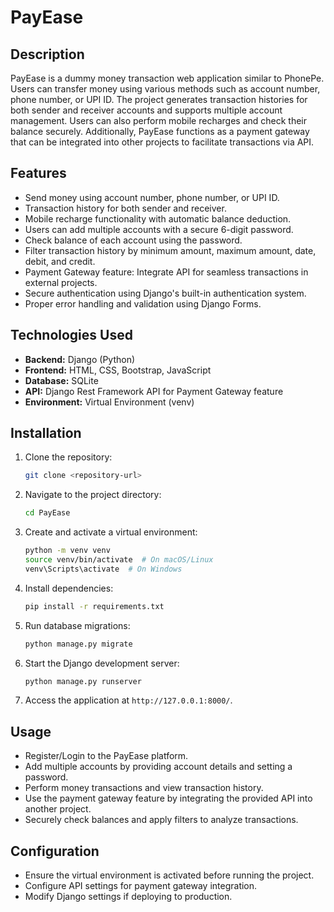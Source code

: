 # PayEase

## Description
PayEase is a dummy money transaction web application similar to PhonePe. Users can transfer money using various methods such as account number, phone number, or UPI ID. The project generates transaction histories for both sender and receiver accounts and supports multiple account management. Users can also perform mobile recharges and check their balance securely. Additionally, PayEase functions as a payment gateway that can be integrated into other projects to facilitate transactions via API.

## Features
- Send money using account number, phone number, or UPI ID.
- Transaction history for both sender and receiver.
- Mobile recharge functionality with automatic balance deduction.
- Users can add multiple accounts with a secure 6-digit password.
- Check balance of each account using the password.
- Filter transaction history by minimum amount, maximum amount, date, debit, and credit.
- Payment Gateway feature: Integrate API for seamless transactions in external projects.
- Secure authentication using Django's built-in authentication system.
- Proper error handling and validation using Django Forms.

## Technologies Used
- **Backend:** Django (Python)
- **Frontend:** HTML, CSS, Bootstrap, JavaScript
- **Database:** SQLite
- **API:** Django Rest Framework API for Payment Gateway feature
- **Environment:** Virtual Environment (venv)

## Installation
1. Clone the repository:
   ```sh
   git clone <repository-url>
   ```
2. Navigate to the project directory:
   ```sh
   cd PayEase
   ```
3. Create and activate a virtual environment:
   ```sh
   python -m venv venv
   source venv/bin/activate  # On macOS/Linux
   venv\Scripts\activate  # On Windows
   ```
4. Install dependencies:
   ```sh
   pip install -r requirements.txt
   ```
5. Run database migrations:
   ```sh
   python manage.py migrate
   ```
6. Start the Django development server:
   ```sh
   python manage.py runserver
   ```
7. Access the application at `http://127.0.0.1:8000/`.

## Usage
- Register/Login to the PayEase platform.
- Add multiple accounts by providing account details and setting a password.
- Perform money transactions and view transaction history.
- Use the payment gateway feature by integrating the provided API into another project.
- Securely check balances and apply filters to analyze transactions.

## Configuration
- Ensure the virtual environment is activated before running the project.
- Configure API settings for payment gateway integration.
- Modify Django settings if deploying to production.


